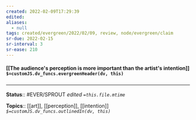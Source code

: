 ```yaml
---
created: 2022-02-09T17:29:39 
edited: 
aliases:
  - null
tags: created/evergreen/2022/02/09, review, node/evergreen/claim
sr-due: 2022-02-15
sr-interval: 3
sr-ease: 210
---
```


#### [[The audience's perception is more important than the artist's intention]] `$=customJS.dv_funcs.evergreenHeader(dv, this)`

### <hr class="footnote"/>

**Status**:: #EVER/SPROUT
*edited `=this.file.mtime`*

**Topics**:: [[art]], [[perception]], [[intention]]
*`$=customJS.dv_funcs.outlinedIn(dv, this)`*

